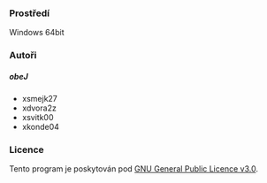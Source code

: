 ### Prostředí
Windows 64bit

### Autoři
##### obeJ
- xsmejk27
- xdvora2z
- xsvitk00
- xkonde04

### Licence
Tento program je poskytován pod [GNU General Public Licence v3.0](LICENCE).